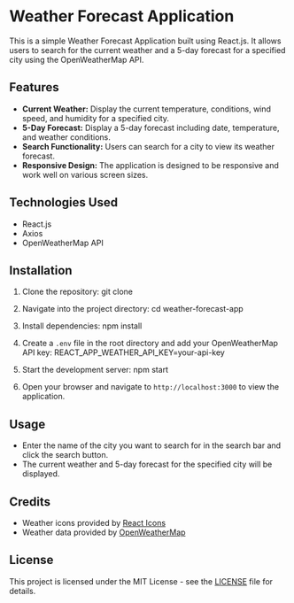 # Weather Forecast Application

This is a simple Weather Forecast Application built using React.js. It allows users to search for the current weather and a 5-day forecast for a specified city using the OpenWeatherMap API.

## Features

- **Current Weather:** Display the current temperature, conditions, wind speed, and humidity for a specified city.
- **5-Day Forecast:** Display a 5-day forecast including date, temperature, and weather conditions.
- **Search Functionality:** Users can search for a city to view its weather forecast.
- **Responsive Design:** The application is designed to be responsive and work well on various screen sizes.

## Technologies Used

- React.js
- Axios
- OpenWeatherMap API

## Installation

1. Clone the repository:
git clone <repository-url>

2. Navigate into the project directory:
cd weather-forecast-app


3. Install dependencies:
npm install


4. Create a `.env` file in the root directory and add your OpenWeatherMap API key:
REACT_APP_WEATHER_API_KEY=your-api-key


5. Start the development server:
npm start


6. Open your browser and navigate to `http://localhost:3000` to view the application.

## Usage

- Enter the name of the city you want to search for in the search bar and click the search button.
- The current weather and 5-day forecast for the specified city will be displayed.

## Credits

- Weather icons provided by [React Icons](https://react-icons.github.io/react-icons/)
- Weather data provided by [OpenWeatherMap](https://openweathermap.org/)

## License

This project is licensed under the MIT License - see the [LICENSE](LICENSE) file for details.
